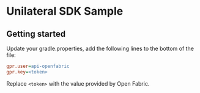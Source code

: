 # Unilateral SDK Sample

## Getting started

Update your gradle.properties, add the following lines to the bottom of the
file:

```ini
gpr.user=api-openfabric
gpr.key=<token>
```

Replace `<token>` with the value provided by Open Fabric.
